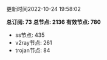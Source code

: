 更新时间2022-10-24 19:58:02

**总订阅: 73**
**总节点: 2136**
**有效节点: 780**
- ss节点: 435
- v2ray节点: 261
- trojan节点: 84
